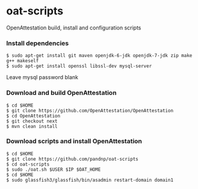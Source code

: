 oat-scripts
===========

OpenAttestation build, install and configuration scripts

### Install dependencies

````
$ sudo apt-get install git maven openjdk-6-jdk openjdk-7-jdk zip make g++ makeself
$ sudo apt-get install openssl libssl-dev mysql-server
````

Leave mysql password blank

### Download and build OpenAttestation

````
$ cd $HOME
$ git clone https://github.com/OpenAttestation/OpenAttestation
$ cd OpenAttestation
$ git checkout next
$ mvn clean install
````

### Download scripts and install OpenAttestation

````
$ cd $HOME
$ git clone https://github.com/pandnp/oat-scripts
$ cd oat-scripts
$ sudo ./oat.sh $USER $IP $OAT_HOME
$ cd $HOME
$ sudo glassfish3/glassfish/bin/asadmin restart-domain domain1
````
